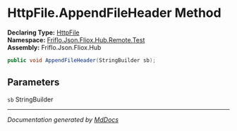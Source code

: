 ﻿<!--  
  <auto-generated>   
    The contents of this file were generated by a tool.  
    Changes to this file may be list if the file is regenerated  
  </auto-generated>   
-->

# HttpFile.AppendFileHeader Method

**Declaring Type:** [HttpFile](../index.md)  
**Namespace:** [Friflo.Json.Fliox.Hub.Remote.Test](../../index.md)  
**Assembly:** Friflo.Json.Fliox.Hub

```csharp
public void AppendFileHeader(StringBuilder sb);
```

## Parameters

`sb`  StringBuilder

___

*Documentation generated by [MdDocs](https://github.com/ap0llo/mddocs)*
